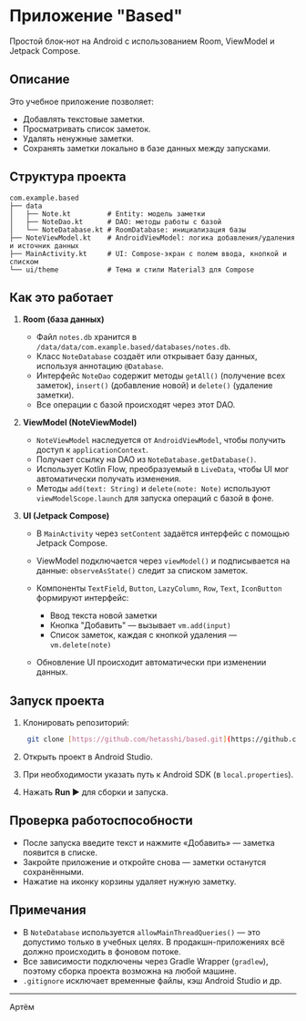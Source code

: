 # Приложение "Based"

Простой блок‑нот на Android с использованием Room, ViewModel и Jetpack Compose.

## Описание

Это учебное приложение позволяет:

* Добавлять текстовые заметки.
* Просматривать список заметок.
* Удалять ненужные заметки.
* Сохранять заметки локально в базе данных между запусками.

## Структура проекта

```
com.example.based
├── data
│   ├── Note.kt         # Entity: модель заметки
│   ├── NoteDao.kt      # DAO: методы работы с базой
│   └── NoteDatabase.kt # RoomDatabase: инициализация базы
├── NoteViewModel.kt    # AndroidViewModel: логика добавления/удаления и источник данных
├── MainActivity.kt     # UI: Compose-экран с полем ввода, кнопкой и списком
└── ui/theme            # Тема и стили Material3 для Compose
```

## Как это работает

1. **Room (база данных)**

   * Файл `notes.db` хранится в `/data/data/com.example.based/databases/notes.db`.
   * Класс `NoteDatabase` создаёт или открывает базу данных, используя аннотацию `@Database`.
   * Интерфейс `NoteDao` содержит методы `getAll()` (получение всех заметок), `insert()` (добавление новой) и `delete()` (удаление заметки).
   * Все операции с базой происходят через этот DAO.

2. **ViewModel (NoteViewModel)**

   * `NoteViewModel` наследуется от `AndroidViewModel`, чтобы получить доступ к `applicationContext`.
   * Получает ссылку на DAO из `NoteDatabase.getDatabase()`.
   * Использует Kotlin Flow, преобразуемый в `LiveData`, чтобы UI мог автоматически получать изменения.
   * Методы `add(text: String)` и `delete(note: Note)` используют `viewModelScope.launch` для запуска операций с базой в фоне.

3. **UI (Jetpack Compose)**

   * В `MainActivity` через `setContent` задаётся интерфейс с помощью Jetpack Compose.
   * ViewModel подключается через `viewModel()` и подписывается на данные: `observeAsState()` следит за списком заметок.
   * Компоненты `TextField`, `Button`, `LazyColumn`, `Row`, `Text`, `IconButton` формируют интерфейс:

     * Ввод текста новой заметки
     * Кнопка "Добавить" — вызывает `vm.add(input)`
     * Список заметок, каждая с кнопкой удаления — `vm.delete(note)`
   * Обновление UI происходит автоматически при изменении данных.

## Запуск проекта

1. Клонировать репозиторий:

   ```bash 
    git clone [https://github.com/hetasshi/based.git](https://github.com/hetasshi/based.git)
   ```
2. Открыть проект в Android Studio.
3. При необходимости указать путь к Android SDK (в `local.properties`).
4. Нажать **Run ▶** для сборки и запуска.

## Проверка работоспособности

- После запуска введите текст и нажмите «Добавить» — заметка появится в списке.
- Закройте приложение и откройте снова — заметки останутся сохранёнными.
- Нажатие на иконку корзины удаляет нужную заметку.

## Примечания

- В `NoteDatabase` используется `allowMainThreadQueries()` — это допустимо только в учебных целях. В продакшн-приложениях всё должно происходить в фоновом потоке.
- Все зависимости подключены через Gradle Wrapper (`gradlew`), поэтому сборка проекта возможна на любой машине.
- `.gitignore` исключает временные файлы, кэш Android Studio и др.

---

Артём

